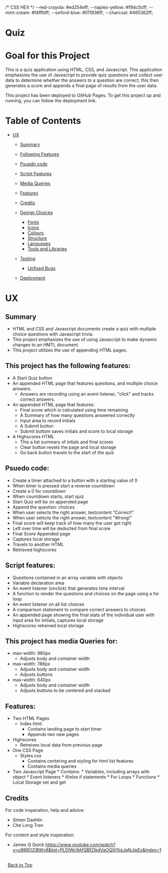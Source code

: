 /* CSS HEX */
--red-crayola: #ed254eff;
--naples-yellow: #f9dc5cff;
--mint-cream: #f4fffdff;
--oxford-blue: #011936ff;
--charcoal: #465362ff;





# Quiz



# Goal for this Project

This is a quiz application using HTML, CSS, and Javascript. This application emphasizes the use of Javascript to provide quiz questions and collect user data to determine whether the answers to a question are correct, this then generates a score and appends a final page of results from the user data.

This project has been deployed to GitHub Pages. To get this project up and running, you can follow the deployment link.



# Table of Contents
* [UX](#ux "UX")
    * [Summary](#Summary "Summary")
    * [Following Features](#This-project-has-the-following-features "This project has the following features")
    * [Psuedo code](#pseudo-code)
    * [Script Features](#This-project-has-script-features-of)
    * [Media Queries](#Media-Queries)
    * [Features](#Features)
    * [Credits](#Credits)

    * [Design Choices](#design-choices)
        * [Fonts](#fonts)
        * [Icons](#icons)
        * [Colours](#colours)
        * [Structure](#structure)
        * [Languages](#languages)
        * [Tools and Libraries](#tools-and-libraries)
    * [Testing](#testing)
        * [Unfixed Bugs](#unfixed-bugs)
    * [Deployment](#deployment)
# UX


## Summary
* HTML and CSS and Javascript documents create a quiz with multiple choice questions with Javascript trivia.
* This project emphasizes the use of using Javascript to make dynamic changes to an HMTL document.
* This project utilizes the use of appending HTML pages.

## This project has the following features:
* A Start Quiz button
* An appended HTML page that features questions, and multiple choice answers.
    + Answers are recording using an event listener, "click" and tracks correct answers.
* An appended HTML page that features:
    + Final score which is calculated using time remaining
    + A Summary of how many questions answered correctly
    + Input area to record initials
    + A Submit button
    + Submit buttom saves initials and score to local storage
* A Highscores HTML
    + This a list summary of intials and final scores
    + Clear button resets the page and local storage
    + Go back button travels to the start of the quiz

## Psuedo code:
* Create a timer attached to a button with a starting value of 0
* When timer is pressed start a reverse countdown
* Create a 0 for countdown
* When countdown starts, start quiz
* Start Quiz will be on appended page
* Append the question: choices
* When user selects the right answer, textcontent "Correct!"
* When user selects the right answer, textcontent "Wrong!"
* Final score will keep track of how many the user got right
* Left over time will be deducted from final score
* Final Score Appended page
* Captures local storage
* Travels to another HTML
* Retrieved highscores

## Script features:
* Questions contained in an array variable with objects
* Variable declaration area
* An event listener (onclick) that generates time interval
* A function to render the questions and choices on the page using a for loop
* An event listener on all list choices
* A comparison statement to compare correct answers to choices
* An appended page showing the final stats of the individual user with input area for initials, captures local storage
* Highscores retreived local storage

## This project has media Queries for:
* max-width: 980px
    + Adjusts body and container width
* max-width: 786px
    + Adjusts body and container width
    + Adjusts buttons
* max-width: 640px
    + Adjusts body and container width
    + Adjusts buttons to be centered and stacked

## Features:
* Two HTML Pages
    + Index.html
        * Contains landing page to start timer
        * Appends two new pages
* Highscores 
    + Retreives local data from previous page
* One CSS Page
    + Styles.css
        * Contains centering and styling for html list features
        * Contains media queries
* Two Javascript Page * Contains: * Variables, including arrays with object * Event listeners * if/else if statements * For Loops * Functions * Local Storage set and get

## Credits
For code insperation, help and advice:
* Simen Daehlin
* Che Long Tran
 
For content and style insperation:
* James Q Quick
https://www.youtube.com/watch?v=u98ROZjBWy8&list=PLDlWc9AfQBfZIkdVaOQXi1tizJeNJipEx&index=1

\
&nbsp;
[Back to Top](#table-of-contents)
\
&nbsp;
